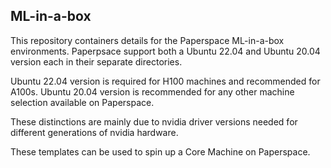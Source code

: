 ## ML-in-a-box

This repository containers details for the Paperspace ML-in-a-box environments. Paperpsace support both a Ubuntu 22.04 and Ubuntu 20.04 version each in their separate directories.

Ubuntu 22.04 version is required for H100 machines and recommended for A100s.
Ubuntu 20.04 version is recommended for any other machine selection available on Paperspace.

These distinctions are mainly due to nvidia driver versions needed for different generations of nvidia hardware.

These templates can be used to spin up a Core Machine on Paperspace.
